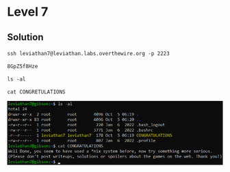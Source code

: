 # Level 7

## Solution
```
ssh leviathan7@leviathan.labs.overthewire.org -p 2223
```
```
8GpZ5f8Hze
```
```
ls -al
```
```
cat CONGRETULATIONS
```

![](0.png)
